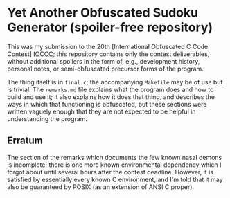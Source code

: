 Yet Another Obfuscated Sudoku Generator (spoiler-free repository)
=======================================

This was my submission to the 20th [International Obfuscated C Code
Contest] [IOCCC]; this repository contains only the contest
deliverables, without additional spoilers in the form of, e.g.,
development history, personal notes, or semi-obfuscated precursor
forms of the program.

The thing itself is in `final.c`; the accompanying `Makefile` may be
of use but is trivial.  The `remarks.md` file explains what the
program does and how to build and use it; it also explains how it does
that thing, and describes the ways in which that functioning is
obfuscated, but these sections were written vaguely enough that they
are not expected to be helpful in understanding the program.


Erratum
-------

The section of the remarks which documents the few known nasal demons
is incomplete; there is one more known environmental dependency which
I forgot about until several hours after the contest deadline.
However, it is satisfied by essentially every known C environment, and
I'm told that it may also be guaranteed by POSIX (as an extension of
ANSI C proper).



  [IOCCC]: http://www.ioccc.org
